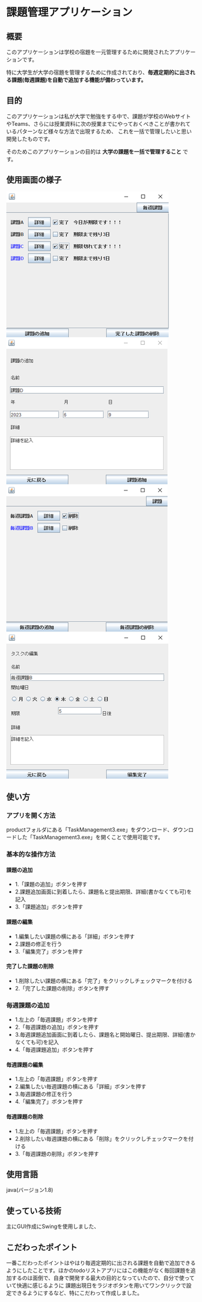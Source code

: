 # 課題管理アプリケーション

## 概要

このアプリケーションは学校の宿題を一元管理するために開発されたアプリケーションです。

特に大学生が大学の宿題を管理するために作成されており、**毎週定期的に出される課題(毎週課題)を自動で追加する機能が備わっています。**

## 目的
このアプリケーションは私が大学で勉強をする中で、課題が学校のWebサイトやTeams、さらには授業資料に次の授業までにやっておくべきことが書かれているパターンなど様々な方法で出現するため、
これを一括で管理したいと思い開発したものです。


そのためこのアプリケーションの目的は **大学の課題を一括で管理すること** です。

## 使用画面の様子
![課題一覧](pictures/課題一覧.png)
![課題追加](pictures/課題追加.png)
![毎週課題一覧](pictures/毎週課題一覧.png)
![毎週課題編集](pictures/毎週課題編集.png)

## 使い方

### アプリを開く方法
productフォルダにある「TaskManagement3.exe」をダウンロード、ダウンロードした「TaskManagement3.exe」を開くことで使用可能です。

### 基本的な操作方法

#### 課題の追加
- 1.「課題の追加」ボタンを押す
- 2.課題追加画面に到着したら、課題名と提出期限、詳細(書かなくても可)を記入
- 3.「課題追加」ボタンを押す

#### 課題の編集
- 1.編集したい課題の横にある「詳細」ボタンを押す
- 2.課題の修正を行う
- 3.「編集完了」ボタンを押す

#### 完了した課題の削除
- 1.削除したい課題の横にある「完了」をクリックしチェックマークを付ける
- 2.「完了した課題の削除」ボタンを押す

### 毎週課題の追加
- 1.左上の「毎週課題」ボタンを押す
- 2.「毎週課題の追加」ボタンを押す
- 3.毎週課題追加画面に到着したら、課題名と開始曜日、提出期限、詳細(書かなくても可)を記入
- 4.「毎週課題追加」ボタンを押す

#### 毎週課題の編集
- 1.左上の「毎週課題」ボタンを押す
- 2.編集したい毎週課題の横にある「詳細」ボタンを押す
- 3.毎週課題の修正を行う
- 4.「編集完了」ボタンを押す

#### 毎週課題の削除
- 1.左上の「毎週課題」ボタンを押す
- 2.削除したい毎週課題の横にある「削除」をクリックしチェックマークを付ける
- 3.「毎週課題の削除」ボタンを押す

## 使用言語
java(バージョン1.8)

## 使っている技術
主にGUI作成にSwingを使用しました、

## こだわったポイント
一番こだわったポイントはやはり毎週定期的に出される課題を自動で追加できるようにしたことです。ほかのtodoリストアプリにはこの機能がなく毎回課題を追加するのは面倒で、自身で開発する最大の目的となっていたので、自分で使っていて快適に感じるように
課題出現日をラジオボタンを用いてワンクリックで設定できるようにするなど、特にこだわって作成しました。
